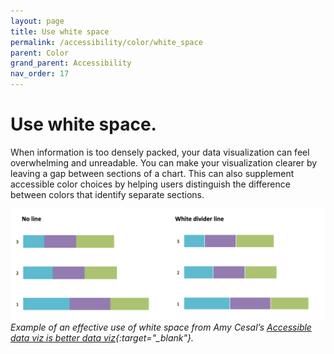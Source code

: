```yaml
---
layout: page
title: Use white space
permalink: /accessibility/color/white_space
parent: Color
grand_parent: Accessibility
nav_order: 17
---
```


# Use white space.

When information is too densely packed, your data visualization can feel overwhelming and unreadable. You can make your visualization clearer by leaving a gap between sections of a chart. This can also supplement accessible color choices by helping users distinguish the difference between colors that identify separate sections.

![Two versions of stacked bar charts, one with white spaces between the segments and one without](../color/white_space.png)\
*Example of an effective use of white space from Amy Cesal’s [Accessible data viz is better data viz](https://www.storytellingwithdata.com/blog/2018/6/26/accessible-data-viz-is-better-data-viz){:target="_blank"}.*